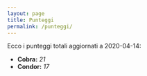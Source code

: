 ```yaml
---
layout: page
title: Punteggi
permalink: /punteggi/
---
```


Ecco i punteggi totali aggiornati a 2020-04-14:

- **Cobra:** *21*
- **Condor:** *17*
